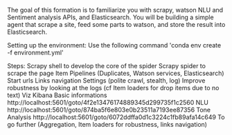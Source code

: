 The goal of this formation is to familiarize you with scrapy, watson NLU and Sentiment analysis APIs, and Elasticsearch.
You will be building a simple agent that scrape a site, feed some parts to watson, and store the result into Elasticsearch.

Setting up the environment: Use the following command 'conda env create -f environment.yml'
    
Steps:
    Scrapy shell to develop the core of the spider
    Scrapy spider to scrape the page
    Item
    Pipelines (Duplicates, Watson services, Elasticsearch)
    Start urls
    Links navigation
    Settings (polite crawl, stealth, log)
    Improve robustness by looking at the logs (cf Item loaders for drop items due to no text)
    Viz Kibana
        Basic informations  http://localhost:5601/goto/4f2e13476174889345d299735f1c2560
        NLU                 http://localhost:5601/goto/874ba5f6e803e0b23511a7193ee87356
        Tone Analysis       http://localhost:5601/goto/6072ddffa0d1c3224c1fb89afa14c649
    To go further (Aggregation, Item loaders for robustness, links navigation)